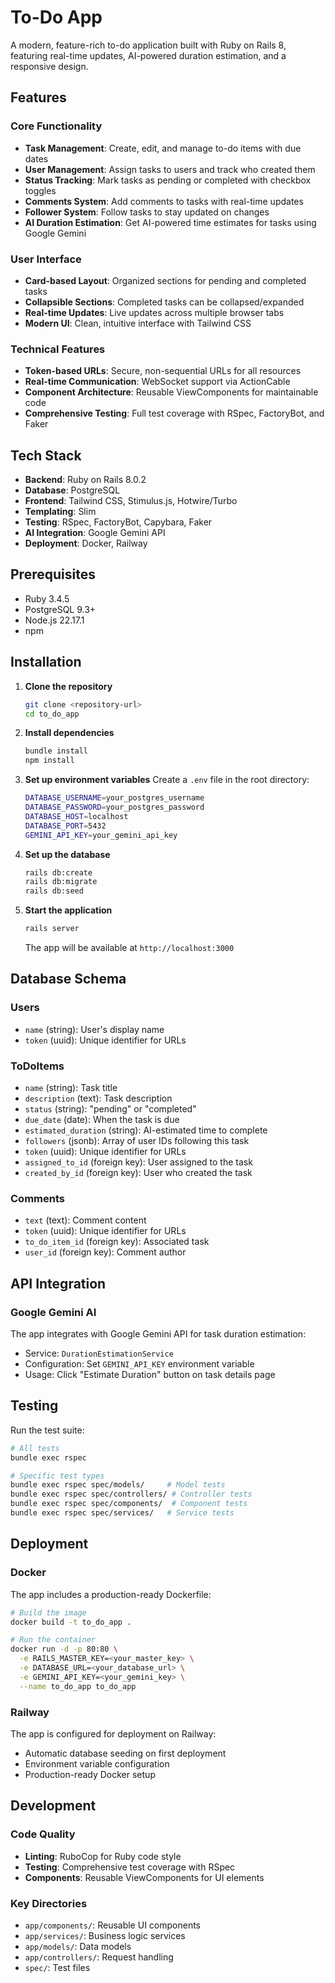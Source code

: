 # To-Do App

A modern, feature-rich to-do application built with Ruby on Rails 8, featuring real-time updates, AI-powered duration estimation, and a responsive design.

## Features

### Core Functionality
- **Task Management**: Create, edit, and manage to-do items with due dates
- **User Management**: Assign tasks to users and track who created them
- **Status Tracking**: Mark tasks as pending or completed with checkbox toggles
- **Comments System**: Add comments to tasks with real-time updates
- **Follower System**: Follow tasks to stay updated on changes
- **AI Duration Estimation**: Get AI-powered time estimates for tasks using Google Gemini

### User Interface
- **Card-based Layout**: Organized sections for pending and completed tasks
- **Collapsible Sections**: Completed tasks can be collapsed/expanded
- **Real-time Updates**: Live updates across multiple browser tabs
- **Modern UI**: Clean, intuitive interface with Tailwind CSS

### Technical Features
- **Token-based URLs**: Secure, non-sequential URLs for all resources
- **Real-time Communication**: WebSocket support via ActionCable
- **Component Architecture**: Reusable ViewComponents for maintainable code
- **Comprehensive Testing**: Full test coverage with RSpec, FactoryBot, and Faker

## Tech Stack

- **Backend**: Ruby on Rails 8.0.2
- **Database**: PostgreSQL
- **Frontend**: Tailwind CSS, Stimulus.js, Hotwire/Turbo
- **Templating**: Slim
- **Testing**: RSpec, FactoryBot, Capybara, Faker
- **AI Integration**: Google Gemini API
- **Deployment**: Docker, Railway

## Prerequisites

- Ruby 3.4.5
- PostgreSQL 9.3+
- Node.js 22.17.1
- npm

## Installation

1. **Clone the repository**
   ```bash
   git clone <repository-url>
   cd to_do_app
   ```

2. **Install dependencies**
   ```bash
   bundle install
   npm install
   ```

3. **Set up environment variables**
   Create a `.env` file in the root directory:
   ```bash
   DATABASE_USERNAME=your_postgres_username
   DATABASE_PASSWORD=your_postgres_password
   DATABASE_HOST=localhost
   DATABASE_PORT=5432
   GEMINI_API_KEY=your_gemini_api_key
   ```

4. **Set up the database**
   ```bash
   rails db:create
   rails db:migrate
   rails db:seed
   ```

5. **Start the application**
   ```bash
   rails server
   ```

   The app will be available at `http://localhost:3000`

## Database Schema

### Users
- `name` (string): User's display name
- `token` (uuid): Unique identifier for URLs

### ToDoItems
- `name` (string): Task title
- `description` (text): Task description
- `status` (string): "pending" or "completed"
- `due_date` (date): When the task is due
- `estimated_duration` (string): AI-estimated time to complete
- `followers` (jsonb): Array of user IDs following this task
- `token` (uuid): Unique identifier for URLs
- `assigned_to_id` (foreign key): User assigned to the task
- `created_by_id` (foreign key): User who created the task

### Comments
- `text` (text): Comment content
- `token` (uuid): Unique identifier for URLs
- `to_do_item_id` (foreign key): Associated task
- `user_id` (foreign key): Comment author

## API Integration

### Google Gemini AI
The app integrates with Google Gemini API for task duration estimation:
- Service: `DurationEstimationService`
- Configuration: Set `GEMINI_API_KEY` environment variable
- Usage: Click "Estimate Duration" button on task details page

## Testing

Run the test suite:
```bash
# All tests
bundle exec rspec

# Specific test types
bundle exec rspec spec/models/     # Model tests
bundle exec rspec spec/controllers/ # Controller tests
bundle exec rspec spec/components/  # Component tests
bundle exec rspec spec/services/   # Service tests
```

## Deployment

### Docker
The app includes a production-ready Dockerfile:

```bash
# Build the image
docker build -t to_do_app .

# Run the container
docker run -d -p 80:80 \
  -e RAILS_MASTER_KEY=<your_master_key> \
  -e DATABASE_URL=<your_database_url> \
  -e GEMINI_API_KEY=<your_gemini_key> \
  --name to_do_app to_do_app
```

### Railway
The app is configured for deployment on Railway:
- Automatic database seeding on first deployment
- Environment variable configuration
- Production-ready Docker setup

## Development

### Code Quality
- **Linting**: RuboCop for Ruby code style
- **Testing**: Comprehensive test coverage with RSpec
- **Components**: Reusable ViewComponents for UI elements

### Key Directories
- `app/components/`: Reusable UI components
- `app/services/`: Business logic services
- `app/models/`: Data models
- `app/controllers/`: Request handling
- `spec/`: Test files
